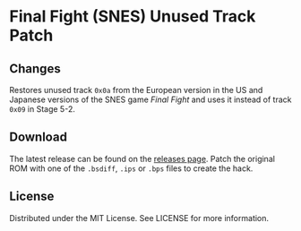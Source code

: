 # Final Fight (SNES) Unused Track Patch

## Changes
Restores unused track `0x0a` from the European version
in the US and Japanese versions of the SNES game
*Final Fight*
and uses it instead of track `0x09` in Stage 5-2.

## Download
The latest release can be found on the
[releases page](https://github.com/lightbulb-sun/finalfight-unused-track/releases).
Patch the original ROM with one of the `.bsdiff`, `.ips` or `.bps` files
to create the hack.

## License
Distributed under the MIT License. See LICENSE for more information.
